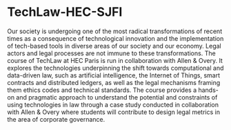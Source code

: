 # TechLaw-HEC-SJFI
Our society is undergoing one of the most radical transformations of recent times as a consequence of technological innovation and the implementation of tech-based tools in diverse areas of our society and our economy. Legal actors and legal processes are not immune to these transformations. The course of TechLaw at HEC Paris is run in collaboration with Allen & Overy. It explores the technologies underpinning the shift towards computational and data-driven law, such as artificial intelligence, the Internet of Things, smart contracts and distributed ledgers, as well as the legal mechanisms framing them ethics codes and technical standards. 
The course provides a hands-on and pragmatic approach to understand the potential and constraints of using technologies in law through a case study conducted in collaboration with Allen & Overy where students will contribute to design legal metrics in the area of corporate governance. 
